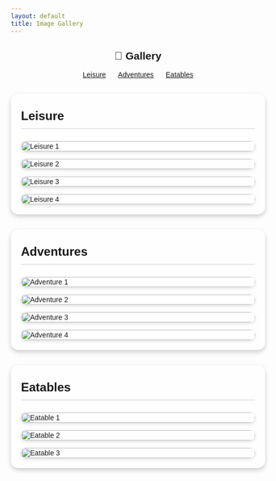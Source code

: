 ```yaml
---
layout: default
title: Image Gallery
---
```


<h2 style="text-align:center;">📸 Gallery</h2>

<!-- Navigation Links -->
<nav style="text-align:center; margin-bottom: 20px;">
  <a href="#leisure" style="margin: 0 10px;">Leisure</a>
  <a href="#adventure" style="margin: 0 10px;">Adventures</a>
  <a href="#eatable" style="margin: 0 10px;">Eatables</a>
</nav>

<style>
  body {
    font-family: Arial, sans-serif;
    background-size: cover;
    background-position: center;
    padding: 20px;
  }

  .gallery-container {
    background: rgba(255, 255, 255, 0.7);
    border-radius: 15px;
    padding: 20px;
    max-width: 1100px;
    margin: 30px auto;
    box-shadow: 0 4px 10px rgba(0, 0, 0, 0.2);
  }

  h3.section-title {
    text-align: left;
    margin-top: 0;
    font-size: 1.5rem;
    padding: 10px 0;
    border-bottom: 2px solid rgba(0,0,0,0.1);
  }

  .gallery {
    display: grid;
    grid-template-columns: repeat(auto-fill, minmax(250px, 1fr));
    gap: 15px;
    margin-top: 15px;
  }

  .gallery img {
    width: 100%;
    height: auto;
    border-radius: 12px;
    box-shadow: 0 2px 6px rgba(0, 0, 0, 0.15);
    transition: transform 0.2s ease-in-out;
    cursor: pointer;
  }

  .gallery img:hover {
    transform: scale(1.05);
  }

  .lightbox {
    display: none;
    position: fixed;
    z-index: 9999;
    top: 0;
    left: 0;
    width: 100%;
    height: 100%;
    background: rgba(0,0,0,0.9);
    justify-content: center;
    align-items: center;
    flex-direction: column;
  }

  .lightbox img {
    max-width: 90%;
    max-height: 80%;
    border-radius: 12px;
    box-shadow: 0 4px 10px rgba(0,0,0,0.5);
  }

  .lightbox .nav-arrow {
    position: absolute;
    top: 50%;
    transform: translateY(-50%);
    font-size: 3rem;
    color: white;
    cursor: pointer;
    user-select: none;
    padding: 10px;
  }

  .lightbox .prev { left: 20px; }
  .lightbox .next { right: 20px; }

  .lightbox .close {
    position: absolute;
    top: 20px;
    right: 30px;
    font-size: 2rem;
    color: white;
    cursor: pointer;
  }
</style>

<!-- Leisure Section -->
<div id="leisure" class="gallery-container">
  <h3 class="section-title">Leisure</h3>
  <div class="gallery">
    <img src="https://1drv.ms/i/c/6118ddcb5316a0a9/IQR6-Q_lDeTgTL1ExpM3ukK-Ac68m5EqMxbAFlgyW8I5vs0?width=400" 
         data-full="https://1drv.ms/i/c/6118ddcb5316a0a9/IQR6-Q_lDeTgTL1ExpM3ukK-Ac68m5EqMxbAFlgyW8I5vs0?width=4000&height=1868" 
         alt="Leisure 1" loading="lazy">
    <img src="https://1drv.ms/i/c/6118ddcb5316a0a9/IQTQdhWxz9pXQYGqN64XY2mCAfWR0tWHTOh03quOpKk04SE?width=400" 
         data-full="https://1drv.ms/i/c/6118ddcb5316a0a9/IQTQdhWxz9pXQYGqN64XY2mCAfWR0tWHTOh03quOpKk04SE?width=4000&height=3000" 
         alt="Leisure 2" loading="lazy">
    <img src="https://1drv.ms/i/c/6118ddcb5316a0a9/IQRAMNKPCLSYTaE5vnCNgTWgAQ20oxXfsyUQA0apry-PI-w?width=400" 
         data-full="https://1drv.ms/i/c/6118ddcb5316a0a9/IQRAMNKPCLSYTaE5vnCNgTWgAQ20oxXfsyUQA0apry-PI-w?width=4000&height=1868" 
         alt="Leisure 3" loading="lazy">
    <img src="https://1drv.ms/i/c/6118ddcb5316a0a9/IQREnYJzOGG5QKFqR0lI4V5yASEgyRuybjwEAGRATwiGhfs?width=400" 
         data-full="https://1drv.ms/i/c/6118ddcb5316a0a9/IQREnYJzOGG5QKFqR0lI4V5yASEgyRuybjwEAGRATwiGhfs?width=4000&height=1868" 
         alt="Leisure 4" loading="lazy">
  </div>
  <div class="lightbox">
    <span class="close">✖</span>
    <span class="nav-arrow prev">⟨</span>
    <img src="">
    <span class="nav-arrow next">⟩</span>
  </div>
</div>

<!-- Adventure Section -->
<div id="adventure" class="gallery-container">
  <h3 class="section-title">Adventures</h3>
  <div class="gallery">
    <img src="https://1drv.ms/i/c/6118ddcb5316a0a9/IQQtMLVRdoUvSbYfz9tnV3iBAezWbN4sS2aV5JbKANjFQoo?width=400" 
         data-full="https://1drv.ms/i/c/6118ddcb5316a0a9/IQQtMLVRdoUvSbYfz9tnV3iBAezWbN4sS2aV5JbKANjFQoo?width=3920&height=2204" 
         alt="Adventure 1" loading="lazy">
    <img src="https://1drv.ms/i/c/6118ddcb5316a0a9/IQQvIkPTK9UsTYQO1WcaYIA_AQujOHWcHwTIO4wJHnYXib8?width=400" 
         data-full="https://1drv.ms/i/c/6118ddcb5316a0a9/IQQvIkPTK9UsTYQO1WcaYIA_AQujOHWcHwTIO4wJHnYXib8?width=3590&height=2161" 
         alt="Adventure 2" loading="lazy">
    <img src="https://1drv.ms/i/c/6118ddcb5316a0a9/IQSqEIPFgZ7_QqAxIav70E7TAU7EkbuOVCkXAogyim6y3x4?width=400" 
         data-full="https://1drv.ms/i/c/6118ddcb5316a0a9/IQSqEIPFgZ7_QqAxIav70E7TAU7EkbuOVCkXAogyim6y3x4?width=3920&height=2204" 
         alt="Adventure 3" loading="lazy">
    <img src="https://1drv.ms/i/c/6118ddcb5316a0a9/IQRn6TIri6CAS503qbdNEv6-AdoQRGifJjddtn_LDIafIOc?width=400" 
         data-full="https://1drv.ms/i/c/6118ddcb5316a0a9/IQRn6TIri6CAS503qbdNEv6-AdoQRGifJjddtn_LDIafIOc?width=3887&height=2521" 
         alt="Adventure 4" loading="lazy">
  </div>
  <div class="lightbox">
    <span class="close">✖</span>
    <span class="nav-arrow prev">⟨</span>
    <img src="">
    <span class="nav-arrow next">⟩</span>
  </div>
</div>

<!-- Eatable Section -->
<div id="eatable" class="gallery-container">
  <h3 class="section-title">Eatables</h3>
  <div class="gallery">
    <img src="https://1drv.ms/i/c/6118ddcb5316a0a9/IQTgk1I9SwuXRbePfpaC8skMAcVdtaUvncNSxhuh9wP3L5g?width=400" 
         data-full="https://1drv.ms/i/c/6118ddcb5316a0a9/IQTgk1I9SwuXRbePfpaC8skMAcVdtaUvncNSxhuh9wP3L5g?width=4000&height=3000" 
         alt="Eatable 1" loading="lazy">
    <img src="https://1drv.ms/i/c/6118ddcb5316a0a9/IQTFvXL2gU83TqpsZL-d0e5_AZ1SY8k0MBJJYJmRJO7vqqQ?width=400" 
         data-full="https://1drv.ms/i/c/6118ddcb5316a0a9/IQTFvXL2gU83TqpsZL-d0e5_AZ1SY8k0MBJJYJmRJO7vqqQ?width=4000&height=1868" 
         alt="Eatable 2" loading="lazy">
    <img src="https://1drv.ms/i/c/6118ddcb5316a0a9/IQRtitNAvF0jT6TzVPkIqTlsAQ3Lvvd8zY4YN54G_a71VNU?width=400" 
         data-full="https://1drv.ms/i/c/6118ddcb5316a0a9/IQRtitNAvF0jT6TzVPkIqTlsAQ3Lvvd8zY4YN54G_a71VNU?width=4000&height=1868" 
         alt="Eatable 3" loading="lazy">
  </div>
  <div class="lightbox">
    <span class="close">✖</span>
    <span class="nav-arrow prev">⟨</span>
    <img src="">
    <span class="nav-arrow next">⟩</span>
  </div>
</div>

<script>
document.querySelectorAll('.gallery-container').forEach(container => {
  const images = container.querySelectorAll('.gallery img');
  const lightbox = container.querySelector('.lightbox');
  const lightboxImg = lightbox.querySelector('img');
  const closeBtn = lightbox.querySelector('.close');
  const prevBtn = lightbox.querySelector('.prev');
  const nextBtn = lightbox.querySelector('.next');
  let currentIndex = 0;

  function showImage(index) {
    currentIndex = index;
    lightboxImg.src = images[currentIndex].dataset.full;
    lightbox.style.display = 'flex';
    document.body.style.overflow = 'hidden';
  }

  function hideLightbox() {
    lightbox.style.display = 'none';
    document.body.style.overflow = '';
  }

  images.forEach((img, index) => img.addEventListener('click', () => showImage(index)));
  closeBtn.addEventListener('click', hideLightbox);
  prevBtn.addEventListener('click', e => { e.stopPropagation(); currentIndex = (currentIndex - 1 + images.length) % images.length; showImage(currentIndex); });
  nextBtn.addEventListener('click', e => { e.stopPropagation(); currentIndex = (currentIndex + 1) % images.length; showImage(currentIndex); });

  lightbox.addEventListener('click', e => { if(e.target===lightbox) hideLightbox(); });
  document.addEventListener('keydown', e => {
    if(lightbox.style.display==='flex'){
      if(e.key==='Escape') hideLightbox();
      if(e.key==='ArrowLeft') currentIndex=(currentIndex-1+images.length)%images.length, showImage(currentIndex);
      if(e.key==='ArrowRight') currentIndex=(currentIndex+1)%images.length, showImage(currentIndex);
    }
  });
});
</script>
